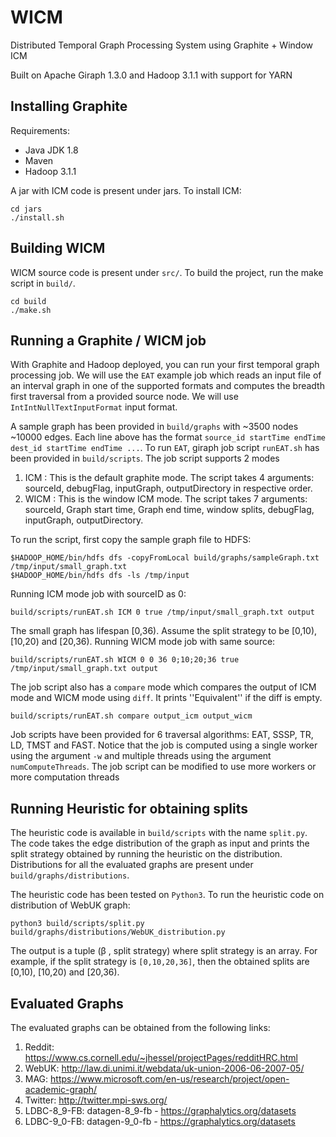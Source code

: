 # WICM

Distributed Temporal Graph Processing System using Graphite + Window ICM

Built on Apache Giraph 1.3.0 and Hadoop 3.1.1 with support for YARN

## Installing Graphite

Requirements:
 * Java JDK 1.8
 * Maven
 * Hadoop 3.1.1

A jar with ICM code is present under jars. To install ICM:
```
cd jars
./install.sh
```

## Building WICM

WICM source code is present under `src/`. To build the project, run the make script in `build/`.
```
cd build
./make.sh
```

## Running a Graphite / WICM job

With Graphite and Hadoop deployed, you can run your first temporal graph processing job. We will use the `EAT` example job which reads an input file of an interval graph in one of the supported formats and computes the breadth first traversal from a provided source node. We will use `IntIntNullTextInputFormat` input format. 

A sample graph has been provided in `build/graphs` with ~3500 nodes ~10000 edges. Each line above has the format `source_id startTime endTime dest_id startTime endTime ...`. To run `EAT`, giraph job script `runEAT.sh` has been provided in `build/scripts`. The job script supports 2 modes

1. ICM : This is the default graphite mode. The script takes 4 arguments: sourceId, debugFlag, inputGraph, outputDirectory in respective order.
2. WICM : This is the window ICM mode. The script takes 7 arguments: sourceId, Graph start time, Graph end time, window splits, debugFlag, inputGraph, outputDirectory.

To run the script, first copy the sample graph file to HDFS:
```
$HADOOP_HOME/bin/hdfs dfs -copyFromLocal build/graphs/sampleGraph.txt /tmp/input/small_graph.txt
$HADOOP_HOME/bin/hdfs dfs -ls /tmp/input
```

Running ICM mode job with sourceID as 0:
```
build/scripts/runEAT.sh ICM 0 true /tmp/input/small_graph.txt output
```

The small graph has lifespan [0,36). Assume the split strategy to be [0,10), [10,20) and [20,36). Running WICM mode job with same source:
```
build/scripts/runEAT.sh WICM 0 0 36 0;10;20;36 true /tmp/input/small_graph.txt output
```

The job script also has a `compare` mode which compares the output of ICM mode and WICM mode using `diff`. It prints ''Equivalent'' if the diff is empty.
```
build/scripts/runEAT.sh compare output_icm output_wicm
```

Job scripts have been provided for 6 traversal algorithms: EAT, SSSP, TR, LD, TMST and FAST. Notice that the job is computed using a single worker using the argument `-w` and multiple threads using the argument `numComputeThreads`. The job script can be modified to use more workers or more computation threads

## Running Heuristic for obtaining splits

The heuristic code is available in `build/scripts` with the name `split.py`. The code takes the edge distribution of the graph as input and prints the split strategy obtained by running the heuristic on the distribution. Distributions for all the evaluated graphs are present under `build/graphs/distributions`. 

The heuristic code has been tested on `Python3`. To run the heuristic code on distribution of WebUK graph:
```
python3 build/scripts/split.py build/graphs/distributions/WebUK_distribution.py
```
The output is a tuple  (&#946; , split strategy) where split strategy is an array. For example, if the split strategy is `[0,10,20,36]`, then the obtained splits are [0,10), [10,20) and [20,36). 

## Evaluated Graphs

The evaluated graphs can be obtained from the following links:
1. Reddit: https://www.cs.cornell.edu/~jhessel/projectPages/redditHRC.html
2. WebUK: http://law.di.unimi.it/webdata/uk-union-2006-06-2007-05/
3. MAG: https://www.microsoft.com/en-us/research/project/open-academic-graph/
4. Twitter: http://twitter.mpi-sws.org/
5. LDBC-8_9-FB: datagen-8_9-fb - https://graphalytics.org/datasets
6. LDBC-9_0-FB: datagen-9_0-fb - https://graphalytics.org/datasets